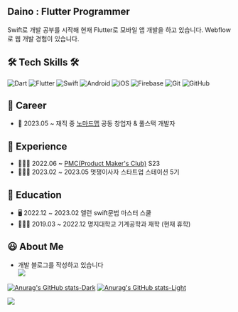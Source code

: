 ## Daino : Flutter Programmer
Swift로 개발 공부를 시작해 현재 Flutter로 모바일 앱 개발을 하고 있습니다.
Webflow로 웹 개발 경험이 있습니다.

## 🛠️ Tech Skills 🛠️
![Dart](https://img.shields.io/badge/Dart-0175C2?style=flat-square&logo=Dart&logoColor=white) 
![Flutter](https://img.shields.io/badge/Flutter-53B7F7?style=flat-square&logo=Flutter&logoColor=white) 
![Swift](https://img.shields.io/badge/Swift-FA7343?style=flat-square&logo=Swift&logoColor=white)
![Android](https://img.shields.io/badge/Android-3DDC84?style=flat-square&logo=Android&logoColor=white)
![iOS](https://img.shields.io/badge/iOS-222222?style=flat-square&logo=Apple&logoColor=white)
![Firebase](https://img.shields.io/badge/Firebase-FFCA28?style=flat-square&logo=Firebase&logoColor=FFCA28)
![Git](https://img.shields.io/badge/Git-F05032?style=flat-square&logo=Git&logoColor=white) 
![GitHub](https://img.shields.io/badge/GitHub-181717?style=flat-square&logo=GitHub&logoColor=white)


## 🚴 Career
- 🏢 2023.05 ~ 재직 중 [노마드맵](https://nomadmap.co.kr) 공동 창업자 & 풀스택 개발자 

## 🙋 Experience
- 👨‍👦‍👦 2022.06 ~ [PMC(Product Maker's Club)](https://disquiet.io/team/pmc-s23) S23
- 👨‍👦‍👦 2023.02 ~ 2023.05 멋쟁이사자 스타트업 스테이션 5기

## 📝 Education
- 🖥 2022.12 ~ 2023.02 앨런 swift문법 마스터 스쿨
- 👨🏻‍🎓 2019.03 ~ 2022.12 명지대학교 기계공학과 재학 (현재 휴학)

## 😃 About Me
- 개발 블로그를 작성하고 있습니다 <br>
<a href="https://daino.tistory.com/"><img src="https://img.shields.io/badge/Tech%20Blog-11B48A?style=flat-square&logo=Vimeo&logoColor=white&link=https://daino.tistory.com/"/></a>

[![Anurag's GitHub stats-Dark](https://github-readme-stats.vercel.app/api?username=DainoJung&show_icons=true&theme=dark#gh-dark-mode-only)](https://github.com/anuraghazra/github-readme-stats#gh-dark-mode-only)
[![Anurag's GitHub stats-Light](https://github-readme-stats.vercel.app/api?username=DainoJung&show_icons=true&theme=default#gh-light-mode-only)](https://github.com/anuraghazra/github-readme-stats#gh-light-mode-only)

<a href="https://hits.seeyoufarm.com"><img src="https://hits.seeyoufarm.com/api/count/incr/badge.svg?url=https%3A%2F%2Fgithub.com%2Fworldwideinfluencepeople&count_bg=%2379C83D&title_bg=%23555555&icon=&icon_color=%23E7E7E7&title=hits&edge_flat=false"/></a>
